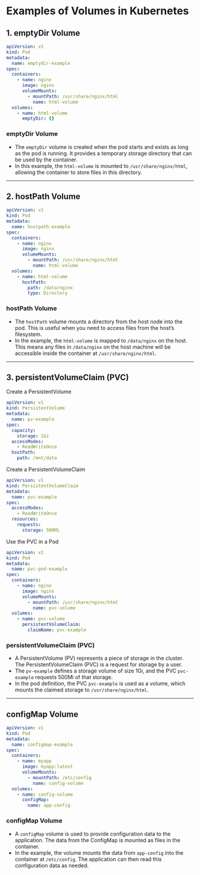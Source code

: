 # Examples of Volumes in Kubernetes

## 1. emptyDir Volume
```yaml
apiVersion: v1
kind: Pod
metadata:
  name: emptydir-example
spec:
  containers:
    - name: nginx
      image: nginx
      volumeMounts:
        - mountPath: /usr/share/nginx/html
          name: html-volume
  volumes:
    - name: html-volume
      emptyDir: {}
```
### emptyDir Volume
- The `emptyDir` volume is created when the pod starts and exists as long as the pod is running. It provides a temporary storage directory that can be used by the container.
- In this example, the `html-volume` is mounted to `/usr/share/nginx/html`, allowing the container to store files in this directory.

---
## 2. hostPath Volume
```yaml
apiVersion: v1
kind: Pod
metadata:
  name: hostpath-example
spec:
  containers:
    - name: nginx
      image: nginx
      volumeMounts:
        - mountPath: /usr/share/nginx/html
          name: html-volume
  volumes:
    - name: html-volume
      hostPath:
        path: /data/nginx
        type: Directory
```
### hostPath Volume
- The `hostPath` volume mounts a directory from the host node into the pod. This is useful when you need to access files from the host’s filesystem.
- In the example, the `html-volume` is mapped to `/data/nginx` on the host. This means any files in `/data/nginx` on the host machine will be accessible inside the container at `/usr/share/nginx/html`.

---
## 3. persistentVolumeClaim (PVC)
Create a PersistentVolume
```yaml
apiVersion: v1
kind: PersistentVolume
metadata:
  name: pv-example
spec:
  capacity:
    storage: 1Gi
  accessModes:
    - ReadWriteOnce
  hostPath:
    path: /mnt/data
```
Create a PersistentVolumeClaim
```yaml
apiVersion: v1
kind: PersistentVolumeClaim
metadata:
  name: pvc-example
spec:
  accessModes:
    - ReadWriteOnce
  resources:
    requests:
      storage: 500Mi
```
Use the PVC in a Pod
```yaml
apiVersion: v1
kind: Pod
metadata:
  name: pvc-pod-example
spec:
  containers:
    - name: nginx
      image: nginx
      volumeMounts:
        - mountPath: /usr/share/nginx/html
          name: pvc-volume
  volumes:
    - name: pvc-volume
      persistentVolumeClaim:
        claimName: pvc-example
```
### persistentVolumeClaim (PVC)
- A PersistentVolume (PV) represents a piece of storage in the cluster. The PersistentVolumeClaim (PVC) is a request for storage by a user.
- The `pv-example` defines a storage volume of size 1Gi, and the PVC `pvc-example` requests 500Mi of that storage.
- In the pod definition, the PVC `pvc-example` is used as a volume, which mounts the claimed storage to `/usr/share/nginx/html`.
---
## configMap Volume
```yaml
apiVersion: v1
kind: Pod
metadata:
  name: configmap-example
spec:
  containers:
    - name: myapp
      image: myapp:latest
      volumeMounts:
        - mountPath: /etc/config
          name: config-volume
  volumes:
    - name: config-volume
      configMap:
        name: app-config
```
### configMap Volume
- A `configMap` volume is used to provide configuration data to the application. The data from the ConfigMap is mounted as files in the container.
- In the example, the volume mounts the data from `app-config` into the container at `/etc/config`. The application can then read this configuration data as needed.
